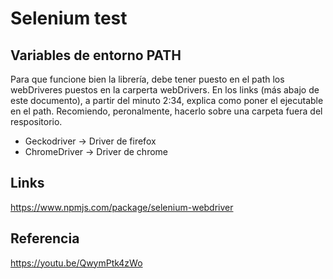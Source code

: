 # Selenium test

## Variables de entorno PATH
Para que funcione bien la librería, debe tener puesto en el path los webDriveres puestos en la carperta webDrivers. En los links (más abajo de este documento), a partir del minuto 2:34, explica como poner el ejecutable en el path. Recomiendo, peronalmente, hacerlo sobre una carpeta fuera del respositorio. 

- Geckodriver -> Driver de firefox
- ChromeDriver -> Driver de chrome
## Links
https://www.npmjs.com/package/selenium-webdriver

## Referencia
https://youtu.be/QwymPtk4zWo
